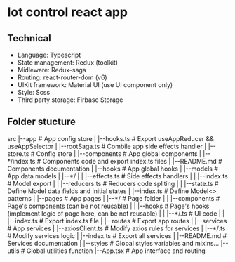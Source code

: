 # Iot control react app

## Technical

-   Language: Typescript
-   State management: Redux (toolkit)
-   Midleware: Redux-saga
-   Routing: react-router-dom (v6)
-   UIKit framework: Material UI (use UI component only)
-   Style: Scss
-   Third party storage: Firbase Storage

## Folder stucture

src
|--app # App config store
| |--hooks.ts # Export useAppReducer && useAppSelector
| |--rootSaga.ts # Combile app side effects handler
| |--store.ts # Config store
|
|--components # App global components
| |--\*/index.ts # Components code and export index.ts files
| |--README.md # Components documentation
|
|--hooks # App global hooks
|
|--models # App data models
| |--\*/
| | |--effects.ts # Side effects handlers
| | |--index.ts # Model export
| | |--reducers.ts # Reducers code spliting
| | |--state.ts # Define Model data fields and initial states
| |--index.ts # Define Model<> patterns
|
|--pages # App pages
| |--\*/ # Page folder
| | |--components # Page's components (can be not reusable)
| | |--hooks # Page's hooks (implement logic of page here, can be not reusable)
| | |--\*/.ts # UI code
| | |--index.ts # Export index.ts file
|
|--routes # Export app routes
|
|--services # App services
| |--axiosClient.ts # Modify axios rules for services
| |--\*/.ts # Modify services logic
| |--index.ts # Export all services
| |--README.md # Services documentation
|
|--styles # Global styles variables and mixins...
|--utils # Global utilities function
|--App.tsx # App interface and routing
